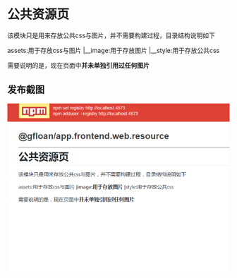 # 公共资源页

该模块只是用来存放公共css与图片，并不需要构建过程，目录结构说明如下

assets:用于存放css与图片
|__image:用于存放图片
|__style:用于存放公共css

需要说明的是，现在页面中**并未单独引用过任何图片**

## 发布截图
![resource.png](./image/resource.png)